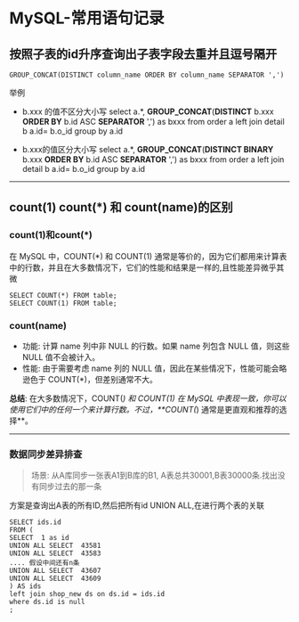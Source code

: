 # MySQL-常用语句记录

## 按照子表的id升序查询出子表字段去重并且逗号隔开
```
GROUP_CONCAT(DISTINCT column_name ORDER BY column_name SEPARATOR ',')
```
举例

- b.xxx 的值不区分大小写
select a.*, **GROUP_CONCAT**(**DISTINCT** b.xxx **ORDER BY** b.id ASC **SEPARATOR** ',') as bxxx from order a left join detail b a.id= b.o_id
group by a.id

- b.xxx的值区分大小写
select a.*, **GROUP_CONCAT**(**DISTINCT BINARY**  b.xxx **ORDER BY** b.id ASC **SEPARATOR** ',') as bxxx from order a left join detail b a.id= b.o_id
group by a.id
---

## count(1) count(*) 和 count(name)的区别
### count(1)和count(*)
在 MySQL 中，COUNT(*) 和 COUNT(1) 通常是等价的，因为它们都用来计算表中的行数，并且在大多数情况下，它们的性能和结果是一样的,且性能差异微乎其微
```
SELECT COUNT(*) FROM table;
SELECT COUNT(1) FROM table;
```
### count(name)

- 功能: 计算 name 列中非 NULL 的行数。如果 name 列包含 NULL 值，则这些 NULL 值不会被计入。
- 性能: 由于需要考虑 name 列的 NULL 值，因此在某些情况下，性能可能会略逊色于 COUNT(*)，但差别通常不大。

**总结**: 在大多数情况下，COUNT(*) 和 COUNT(1) 在 MySQL 中表现一致，你可以使用它们中的任何一个来计算行数。不过，**COUNT(*) 通常是更直观和推荐的选择**。

---

### 数据同步差异排查
> 场景: 从A库同步一张表A1到B库的B1, A表总共30001,B表30000条.找出没有同步过去的那一条

方案是查询出A表的所有ID,然后把所有id UNION ALL,在进行两个表的关联
```
SELECT ids.id
FROM (
SELECT  1 as id
UNION ALL SELECT  43581
UNION ALL SELECT  43583
.... 假设中间还有n条
UNION ALL SELECT  43607
UNION ALL SELECT  43609
) AS ids
left join shop_new ds on ds.id = ids.id
where ds.id is null
;
```